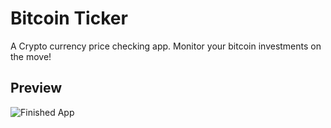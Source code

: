 # Bitcoin Ticker
A Crypto currency price checking app. Monitor your bitcoin investments on the move!

## Preview
![Finished App]()
